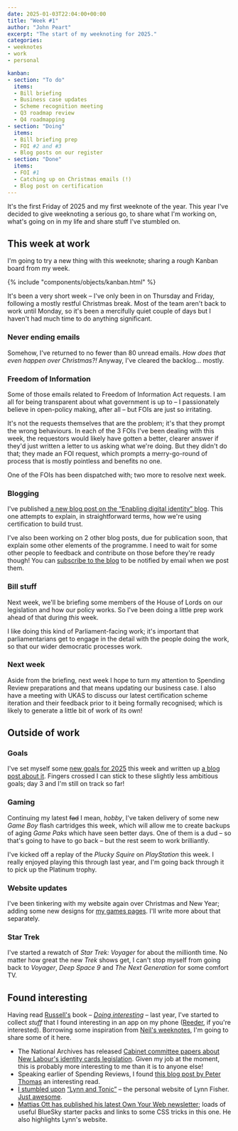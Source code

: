 ```yaml
---
date: 2025-01-03T22:04:00+00:00
title: "Week #1"
author: "John Peart"
excerpt: "The start of my weeknoting for 2025."
categories:
- weeknotes
- work
- personal

kanban:
- section: "To do"
  items:
  - Bill briefing
  - Business case updates
  - Scheme recognition meeting
  - Q3 roadmap review
  - Q4 roadmapping
- section: "Doing"
  items:
  - Bill briefing prep
  - FOI #2 and #3
  - Blog posts on our register
- section: "Done"
  items:
  - FOI #1
  - Catching up on Christmas emails (!)
  - Blog post on certification
---
```


It's the first Friday of 2025 and my first weeknote of the year. This year I've decided to give weeknoting a serious go, to share what I'm working on, what's going on in my life and share stuff I've stumbled on.

## This week at work

I'm going to try a new thing with this weeknote; sharing a rough Kanban board from my week.

{% include "components/objects/kanban.html" %}

It's been a very short week – I've only been in on Thursday and Friday, following a mostly restful Christmas break. Most of the team aren't back to work until Monday, so it's been a mercifully quiet couple of days but I haven't had much time to do anything significant.

### Never ending emails

Somehow, I've returned to no fewer than 80 unread emails. *How does that even happen over Christmas?!* Anyway, I've cleared the backlog... mostly.

### Freedom of Information

Some of those emails related to Freedom of Information Act requests. I am all for being transparent about what government is up to – I passionately believe in open-policy making, after all – but FOIs are just so irritating. 

It's not the requests themselves that are the problem; it's that they prompt the wrong behaviours. In each of the 3 FOIs I've been dealing with this week, the requestors would likely have gotten a better, clearer answer if they'd just written a letter to us asking what we're doing. But they didn't do that; they made an FOI request, which prompts a merry-go-round of process that is mostly pointless and benefits no one. 

One of the FOIs has been dispatched with; two more to resolve next week.

### Blogging 

I've published [a new blog post on the “Enabling digital identity” blog](https://enablingdigitalidentity.blog.gov.uk/2025/01/03/certification-independent-assurance-that-the-rules-are-being-followed/). This one attempts to explain, in straightforward terms, how we're using certification to build trust.

I've also been working on 2 other blog posts, due for publication soon, that explain some other elements of the programme. I need to wait for some other people to feedback and contribute on those before they're ready though! You can [subscribe to the blog](https://enablingdigitalidentity.blog.gov.uk/subscribe/) to be notified by email when we post them.

### Bill stuff

Next week, we'll be briefing some members of the House of Lords on our legislation and how our policy works. So I've been doing a little prep work ahead of that during *this* week. 

I like doing this kind of Parliament-facing work; it's important that parliamentarians get to engage in the detail with the people doing the work, so that our wider democratic processes work.

### Next week

Aside from the briefing, next week I hope to turn my attention to Spending Review preparations and that means updating our business case. I also have a meeting with UKAS to discuss our latest certification scheme iteration and their feedback prior to it being formally recognised; which is likely to generate a little bit of work of its own! 

## Outside of work

### Goals

I've set myself some [new goals for 2025](/goals/2025) this week and written up [a blog post about it](/2025/01/01/setting-goals-for-2025/). Fingers crossed I can stick to these slightly less ambitious goals; day 3 and I'm still on track so far!

### Gaming
Continuing my latest ~~fad~~ I mean, *hobby*, I've taken delivery of some new *Game Boy* flash cartridges this week, which will allow me to create backups of aging *Game Paks* which have seen better days. One of them is a dud – so that's going to have to go back – but the rest seem to work brilliantly.

I've kicked off a replay of the *Plucky Squire* on *PlayStation*  this week. I really enjoyed playing this through last year, and I'm going back through it to pick up the Platinum trophy.

### Website updates

I've been tinkering with my website again over Christmas and New Year; adding some new designs for [my games pages](/games). I'll write more about that separately.

### Star Trek

I've started a rewatch of *Star Trek: Voyager* for about the millionth time. No matter how great the new *Trek* shows get, I can't stop myself from going back to *Voyager*, *Deep Space 9* and *The Next Generation* for some comfort TV.

## Found interesting

Having read [Russell's](https://russelldavies.typepad.com/planning/) book – [*Doing interesting*](https://thedobook.co/products/do-interesting-notice-collect-share) – last year, I've  started to collect *stuff* that I found interesting in an app on my phone ([Reeder](https://reederapp.com), if you're interested). Borrowing some inspiration from [Neil's weeknotes](https://neilojwilliams.net), I'm going to share some of it here. 

- The National Archives has released [Cabinet committee papers about New Labour's identity cards legislation](https://cdn.nationalarchives.gov.uk/documents/release-2024-12/PREM49-3562.pdf). Given my job at the moment, this is probably more interesting to me than it is to anyone else!
- Speaking earlier of Spending Reviews, I found [this blog post by Peter Thomas](https://www.civilservicereformuk.com/single-post/it-is-time-to-confront-the-2-great-lies-of-uk-spending-reviews) an interesting read. 
- [I stumbled upon](/share/1735770240/) [“Lynn and Tonic”](https://lynnandtonic.com/) – the personal website of Lynn Fisher. [Just awesome](https://www.johnpe.art/share/1735770240/).
- [Mattias Ott has published his latest Own Your Web newsletter](https://buttondown.com/ownyourweb/archive/issue-17/); loads of useful BlueSky starter packs and links to some CSS tricks in this one. He also highlights Lynn's website.